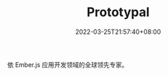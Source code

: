 ﻿---
weight: 
title: "Prototypal"
description: "依 Ember.js 应用开发领域的全球领先专家"
date: 2022-03-25T21:57:40+08:00
lastmod: 2022-03-25T16:45:40+08:00
draft: false
authors: ["Metabd"]
featuredImage: "prototypal.jpg"
link: ""
tags: ["研究机构","Prototypal"]
categories: ["navigation"]
navigation: ["研究机构"]
lightgallery: true
toc: true
pinned: false
recommend: false
recommend1: false
---
依 Ember.js 应用开发领域的全球领先专家。
